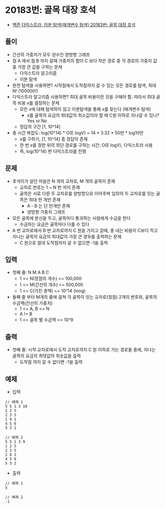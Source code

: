 # 20183번: 골목 대장 호석
- [백준 다익스트라, 이분 탐색(매개변수 탐색) 20183번: 골목 대장 호석](https://www.acmicpc.net/problem/20183)

## 풀이
- 간선의 가중치가 모두 양수인 양방향 그래프
- 점 A 에서 점 B 까지 갈때 가중치의 합이 C 보다 작은 경로 중 각 경로의 가중치 값 중 가장 큰 값을 구하는 문제 
  - 다익스트라 알고리즘
  - 이분 탐색
- 완전 탐색을 사용하면? 시작점에서 도착점까지 갈 수 있는 모든 경로를 탐색, 최대 N! (100000!)
- 다익스트라 알고리즘 사용하면? 최대 골목 비용이란 것을 구해야 함. 따라서 최대 골목 비용 x를 결정하는 문제
  - 모든 x에 대해 탐색하지 않고 이분탐색을 통해 x를 찾는다 (매개변수 탐색)
    - x를 골목의 요금의 최대값의 최소값이라 할 때 C원 이하로 지나갈 수 있나? Yes or No
  - 정답의 구간 [1, 10^14]
- 총 시간 복잡도: log(10^14) * O(E logV) = 14 * 3.32 * 50만 * log10만
  - x를 구하기, [1, 10^14] 중 정답이 존재
  - 한 번 x를 정한 뒤의 최단 경로를 구하는 시간: O(E logV), 다익스트라 사용
  - 즉, log(10^14) 번 다익스트라를 진행

## 문제
- 호석이가 살던 마을은 N 개의 교차로, M 개의 골목이 존재
  - 교차로 번호는 1 ~ N 번 까지 존재
  - 골목은 서로 다른 두 교차로를 양방향으로 이어주며 임의의 두 교차로를 잇는 골목은 최대 한 개만 존재
    - A - B 는 단 한개만 존재
    - 양방향 가중치 그래프
- 모든 골목에 분신을 두고, 골목마다 통과하는 사람에게 수금을 한다
  - 수금하는 요금은 골목마다 다를 수 있다
- A 번 교차로에서 B 번 교차로까지 C 원을 가지고 갈때, 총 내는 비용이 C보다 작고 지나는 골목의 요금의 최대값이 가장 큰 경우를 출력하는 문제
  - C 원으로 절대 도착점까지 갈 수 없으면 -1을 출력

## 입력
- 첫째 줄: N M A B C
  - 1 <= N(정점의 개수) <= 100,000
  - 1 <= M(간선의 개수) <= 500,000
  - 1 <= C(가진 총액) <= 10^14 (long)
- 둘째 줄 부터 M개의 줄에 걸쳐 각 골목이 잇는 교차로(정점) 2개의 번호와, 골목의 수금액(간선의 가중치)
  - 1 <= A, B <= N
  - A != B
  - 1 <= 골목 별 수금액 <= 10^9

## 출력
- 첫째 줄: 시작 교차로에서 도착 교차로까지 C 원 이하로 가는 경로들 중에, 지나는 골목의 요금의 최댓값의 최솟값을 출력
  - 도착점 까지 갈 수 없다면 -1을 출력

## 예제
- 입력
```text
// 예제 1
5 5 1 3 10
1 2 5
2 3 5
1 4 1
4 5 6
5 3 1

// 예제 2
5 5 1 3 9
1 2 5
2 3 5
1 4 2
4 5 6
5 3 2
```
- 출력
```text
// 예제 1
5

// 예제 2
-1
```
